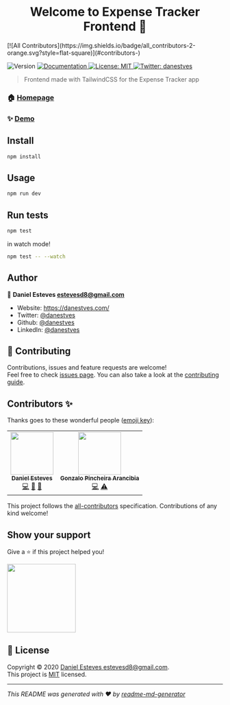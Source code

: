 <h1 align="center">Welcome to Expense Tracker Frontend 👋</h1>
<!-- ALL-CONTRIBUTORS-BADGE:START - Do not remove or modify this section -->
[![All Contributors](https://img.shields.io/badge/all_contributors-2-orange.svg?style=flat-square)](#contributors-)
<!-- ALL-CONTRIBUTORS-BADGE:END -->
<p>
  <img alt="Version" src="https://img.shields.io/badge/version-1.0.0-blue.svg?cacheSeconds=2592000" />
  <a href="https://github.com/expensetrackerofficial/" target="_blank">
    <img alt="Documentation" src="https://img.shields.io/badge/documentation-yes-brightgreen.svg" />
  </a>
  <a href="https://github.com/expensetrackerofficial/frontend/blob/master/LICENSE" target="_blank">
    <img alt="License: MIT" src="https://img.shields.io/badge/License-MIT-yellow.svg" />
  </a>
  <a href="https://twitter.com/danestves" target="_blank">
    <img alt="Twitter: danestves" src="https://img.shields.io/twitter/follow/danestves.svg?style=social" />
  </a>
</p>

> Frontend made with TailwindCSS for the Expense Tracker app

### 🏠 [Homepage](https://expensetrackerofficial.now.sh)

### ✨ [Demo](https://expensetrackerofficial.now.sh)

## Install

```sh
npm install
```

## Usage

```sh
npm run dev
```
## Run tests

```sh
npm test
```

in watch mode!

```sh
npm test -- --watch
```

## Author

👤 **Daniel Esteves <estevesd8@gmail.com>**

* Website: https://danestves.com/
* Twitter: [@danestves](https://twitter.com/danestves)
* Github: [@danestves](https://github.com/danestves)
* LinkedIn: [@danestves](https://linkedin.com/in/danestves)

## 🤝 Contributing

Contributions, issues and feature requests are welcome!<br />Feel free to check [issues page](https://github.com/expensetrackerofficial/frontend/issues). You can also take a look at the [contributing guide](https://github.com/expensetrackerofficial/frontend/blob/master/contributing.md).

## Contributors ✨

Thanks goes to these wonderful people ([emoji key](https://allcontributors.org/docs/en/emoji-key)):

<!-- ALL-CONTRIBUTORS-LIST:START - Do not remove or modify this section -->
<!-- prettier-ignore-start -->
<!-- markdownlint-disable -->
<table>
  <tr>
    <td align="center"><a href="https://danestves.com/"><img src="https://avatars0.githubusercontent.com/u/31737273?v=4" width="100px;" alt=""/><br /><sub><b>Daniel Esteves</b></sub></a><br /><a href="https://github.com/expensetrackerofficial/frontend/commits?author=danestves" title="Code">💻</a> <a href="#design-danestves" title="Design">🎨</a> <a href="#maintenance-danestves" title="Maintenance">🚧</a></td>
    <td align="center"><a href="https://github.com/gpincheiraa"><img src="https://avatars0.githubusercontent.com/u/5608336?v=4" width="100px;" alt=""/><br /><sub><b>Gonzalo Pincheira Arancibia</b></sub></a><br /><a href="https://github.com/expensetrackerofficial/frontend/commits?author=gpincheiraa" title="Code">💻</a> <a href="https://github.com/expensetrackerofficial/frontend/commits?author=gpincheiraa" title="Tests">⚠️</a></td>
  </tr>
</table>

<!-- markdownlint-enable -->
<!-- prettier-ignore-end -->
<!-- ALL-CONTRIBUTORS-LIST:END -->

This project follows the [all-contributors](https://github.com/all-contributors/all-contributors) specification. Contributions of any kind welcome!

## Show your support

Give a ⭐️ if this project helped you!

<a href="https://www.patreon.com/danestves">
  <img src="https://c5.patreon.com/external/logo/become_a_patron_button@2x.png" width="160">
</a>

## 📝 License

Copyright © 2020 [Daniel Esteves <estevesd8@gmail.com>](https://github.com/danestves).<br />
This project is [MIT](https://github.com/expensetrackerofficial/frontend/blob/master/LICENSE) licensed.

***
_This README was generated with ❤️ by [readme-md-generator](https://github.com/kefranabg/readme-md-generator)_
